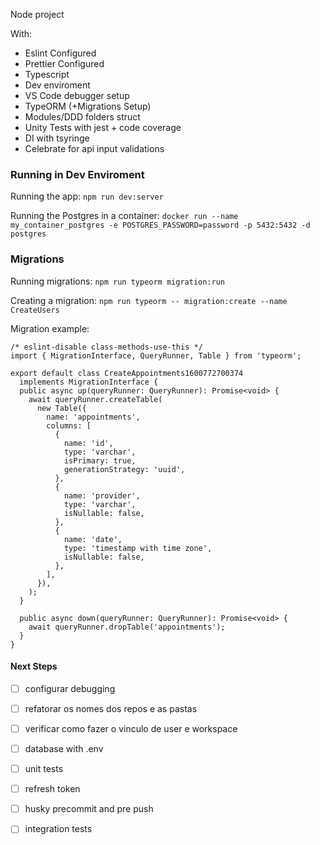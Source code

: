 Node project

With:
- Eslint Configured
- Prettier Configured
- Typescript
- Dev enviroment
- VS Code debugger setup
- TypeORM (+Migrations Setup)
- Modules/DDD folders struct
- Unity Tests with jest + code coverage
- DI with tsyringe
- Celebrate for api input validations

### Running in Dev Enviroment
Running the app:
`npm run dev:server`

Running the Postgres in a container:
`docker run --name my_container_postgres -e POSTGRES_PASSWORD=password -p 5432:5432 -d postgres`

### Migrations

Running migrations:
`npm run typeorm migration:run`

Creating a migration:
`npm run typeorm -- migration:create --name CreateUsers`

Migration example:
```
/* eslint-disable class-methods-use-this */
import { MigrationInterface, QueryRunner, Table } from 'typeorm';

export default class CreateAppointments1600772700374
  implements MigrationInterface {
  public async up(queryRunner: QueryRunner): Promise<void> {
    await queryRunner.createTable(
      new Table({
        name: 'appointments',
        columns: [
          {
            name: 'id',
            type: 'varchar',
            isPrimary: true,
            generationStrategy: 'uuid',
          },
          {
            name: 'provider',
            type: 'varchar',
            isNullable: false,
          },
          {
            name: 'date',
            type: 'timestamp with time zone',
            isNullable: false,
          },
        ],
      }),
    );
  }

  public async down(queryRunner: QueryRunner): Promise<void> {
    await queryRunner.dropTable('appointments');
  }
}
```

#### Next Steps
- [ ] configurar debugging
- [ ] refatorar os nomes dos repos e as pastas
- [ ] verificar como fazer o vinculo de user e workspace
- [ ] database with .env
- [ ] unit tests

- [ ] refresh token
- [ ] husky precommit and pre push
- [ ] integration tests
